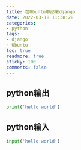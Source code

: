 ```yaml
---
title: 在Ubuntu中部署django
date: 2022-03-18 11:38:28
categories:
- python
tags: 
- django
- Ubuntu
toc: true
readmore: true
sticky: 100
comments: false
---
```

<!-- more -->
## python输出
``` python
print('hello world')
```
## python输入
```python
input('hello world')
```